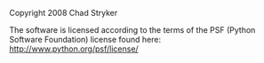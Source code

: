Copyright 2008 Chad Stryker

The software is licensed according to the terms of the PSF (Python Software Foundation) license found here: http://www.python.org/psf/license/